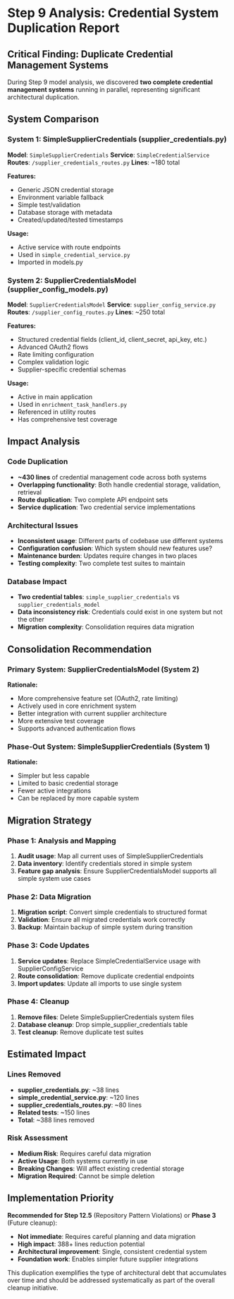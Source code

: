 # Step 9 Analysis: Credential System Duplication Report

## Critical Finding: Duplicate Credential Management Systems

During Step 9 model analysis, we discovered **two complete credential management systems** running in parallel, representing significant architectural duplication.

## System Comparison

### System 1: SimpleSupplierCredentials (supplier_credentials.py)
**Model**: `SimpleSupplierCredentials`
**Service**: `SimpleCredentialService` 
**Routes**: `/supplier_credentials_routes.py`
**Lines**: ~180 total

**Features:**
- Generic JSON credential storage
- Environment variable fallback
- Simple test/validation
- Database storage with metadata
- Created/updated/tested timestamps

**Usage:**
- Active service with route endpoints
- Used in `simple_credential_service.py`
- Imported in models.py

### System 2: SupplierCredentialsModel (supplier_config_models.py)
**Model**: `SupplierCredentialsModel`
**Service**: `supplier_config_service.py`
**Routes**: `/supplier_config_routes.py`
**Lines**: ~250 total

**Features:**
- Structured credential fields (client_id, client_secret, api_key, etc.)
- Advanced OAuth2 flows
- Rate limiting configuration
- Complex validation logic
- Supplier-specific credential schemas

**Usage:**
- Active in main application
- Used in `enrichment_task_handlers.py`
- Referenced in utility routes
- Has comprehensive test coverage

## Impact Analysis

### Code Duplication
- **~430 lines** of credential management code across both systems
- **Overlapping functionality**: Both handle credential storage, validation, retrieval
- **Route duplication**: Two complete API endpoint sets
- **Service duplication**: Two credential service implementations

### Architectural Issues
- **Inconsistent usage**: Different parts of codebase use different systems
- **Configuration confusion**: Which system should new features use?
- **Maintenance burden**: Updates require changes in two places
- **Testing complexity**: Two complete test suites to maintain

### Database Impact
- **Two credential tables**: `simple_supplier_credentials` vs `supplier_credentials_model`
- **Data inconsistency risk**: Credentials could exist in one system but not the other
- **Migration complexity**: Consolidation requires data migration

## Consolidation Recommendation

### Primary System: SupplierCredentialsModel (System 2)
**Rationale:**
- More comprehensive feature set (OAuth2, rate limiting)
- Actively used in core enrichment system
- Better integration with current supplier architecture
- More extensive test coverage
- Supports advanced authentication flows

### Phase-Out System: SimpleSupplierCredentials (System 1)
**Rationale:**
- Simpler but less capable
- Limited to basic credential storage
- Fewer active integrations
- Can be replaced by more capable system

## Migration Strategy

### Phase 1: Analysis and Mapping
1. **Audit usage**: Map all current uses of SimpleSupplierCredentials
2. **Data inventory**: Identify credentials stored in simple system
3. **Feature gap analysis**: Ensure SupplierCredentialsModel supports all simple system use cases

### Phase 2: Data Migration
1. **Migration script**: Convert simple credentials to structured format
2. **Validation**: Ensure all migrated credentials work correctly
3. **Backup**: Maintain backup of simple system during transition

### Phase 3: Code Updates
1. **Service updates**: Replace SimpleCredentialService usage with SupplierConfigService
2. **Route consolidation**: Remove duplicate credential endpoints
3. **Import updates**: Update all imports to use single system

### Phase 4: Cleanup
1. **Remove files**: Delete SimpleSupplierCredentials system files
2. **Database cleanup**: Drop simple_supplier_credentials table
3. **Test cleanup**: Remove duplicate test suites

## Estimated Impact

### Lines Removed
- **supplier_credentials.py**: ~38 lines
- **simple_credential_service.py**: ~120 lines
- **supplier_credentials_routes.py**: ~80 lines
- **Related tests**: ~150 lines
- **Total**: ~388 lines removed

### Risk Assessment
- **Medium Risk**: Requires careful data migration
- **Active Usage**: Both systems currently in use
- **Breaking Changes**: Will affect existing credential storage
- **Migration Required**: Cannot be simple deletion

## Implementation Priority

**Recommended for Step 12.5** (Repository Pattern Violations) or **Phase 3** (Future cleanup):
- **Not immediate**: Requires careful planning and data migration
- **High impact**: 388+ lines reduction potential
- **Architectural improvement**: Single, consistent credential system
- **Foundation work**: Enables simpler future supplier integrations

This duplication exemplifies the type of architectural debt that accumulates over time and should be addressed systematically as part of the overall cleanup initiative.